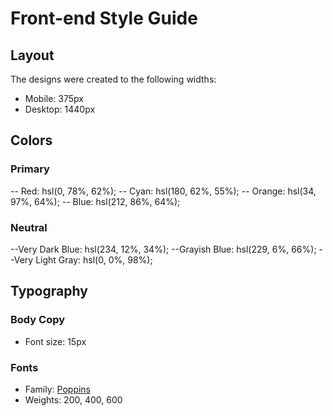 # Front-end Style Guide

## Layout

The designs were created to the following widths:

- Mobile: 375px
- Desktop: 1440px

## Colors

### Primary

-- Red: hsl(0, 78%, 62%);
-- Cyan: hsl(180, 62%, 55%);
-- Orange: hsl(34, 97%, 64%);
-- Blue: hsl(212, 86%, 64%);

### Neutral

--Very Dark Blue: hsl(234, 12%, 34%);
--Grayish Blue: hsl(229, 6%, 66%);
--Very Light Gray: hsl(0, 0%, 98%);

## Typography

### Body Copy

- Font size: 15px

### Fonts

- Family: [Poppins](https://fonts.google.com/specimen/Poppins)
- Weights: 200, 400, 600
